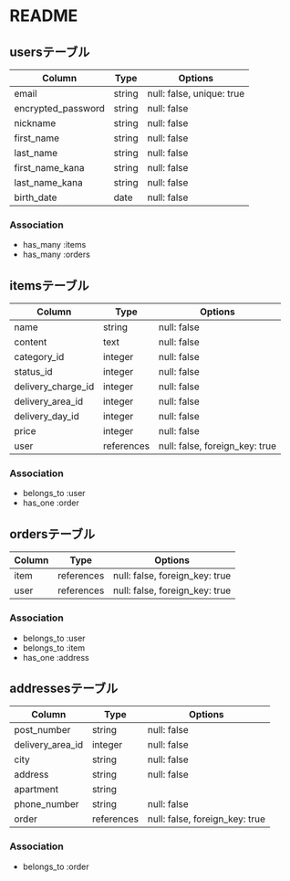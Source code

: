 # README

## usersテーブル

| Column              | Type     | Options                        |
| ------------------- | -------- | ------------------------------ |
| email               | string   | null: false,  unique: true     |
| encrypted_password  | string   | null: false                    |
| nickname            | string   | null: false                    |
| first_name          | string   | null: false                    |
| last_name           | string   | null: false                    |
| first_name_kana     | string   | null: false                    |
| last_name_kana      | string   | null: false                    |
| birth_date          | date     | null: false                    |

### Association
- has_many :items
- has_many :orders

## itemsテーブル

| Column             | Type       | Options                        |
| ------------------ | ---------- | ------------------------------ |
| name               | string     | null: false                    |
| content            | text       | null: false                    |
| category_id        | integer    | null: false                    |
| status_id          | integer    | null: false                    |
| delivery_charge_id | integer    | null: false                    |
| delivery_area_id   | integer    | null: false                    |
| delivery_day_id    | integer    | null: false                    |
| price              | integer    | null: false                    |
| user               | references | null: false, foreign_key: true |

### Association
- belongs_to :user
- has_one :order

## ordersテーブル

| Column        | Type       | Options                        |
| ------------- | ---------- | ------------------------------ |
| item          | references | null: false, foreign_key: true |
| user          | references | null: false, foreign_key: true |

### Association
- belongs_to :user
- belongs_to :item
- has_one :address

## addressesテーブル

| Column           | Type       | Options                        |
| ---------------- | ---------- | ------------------------------ |
| post_number      | string     | null: false                    |
| delivery_area_id | integer    | null: false                    |
| city             | string     | null: false                    |
| address          | string     | null: false                    |
| apartment        | string     |                                |
| phone_number     | string     | null: false                    |
| order            | references | null: false, foreign_key: true |

### Association
- belongs_to :order
